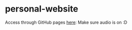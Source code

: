 # personal-website
Access through GitHub pages [here]("https://zuckerburger.github.io/personal-website/"):
Make sure audio is on :D
